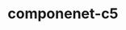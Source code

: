 # componenet-c5
<template>
    <div class="row">
      <div class="col-md-12">
        <div class="card">
          <paper-table :title="table1.title" :sub-title="table1.subTitle" :data="table1.data" :columns="table1.columns">

          </paper-table>
        </div>
      </div>

    </div>
</template>
<script>
  import PaperTable from 'components/UIComponents/PaperTable.vue'
  const tableColumns = ['Id', 'Name', 'Price', 'CreatedAt', 'UpdatedAt', 'SellerName']
  const tableData = [{
    id: 1,
    name: 'Backpack',
    price: '$30',
    createdat: '15/2/2018',
    updatedat: '16/2/2018',
    sellername: 'Nour Mostafa'
  },
  {
    id: 2,
    name: 'Clock',
    price: '$40',
    createdat: '11/2/2018',
    updatedat: '17/4/2018',
    sellername: 'Amr Noaman'
  },
  {
    id: 3,
    name: 'Laptops',
    price: '$55',
    createdat: '18/9/2018',
    updatedat: '16/2/2018',
    sellername: 'Sameh Sonbol'
  },
  {
    id: 4,
    name: 'Bottles',
    price: '$70',
    createdat: '19/2/2018',
    updatedat: '13/2/2018',
    sellername: 'Omar'
  }
]
  export default {
    components: {
      PaperTable
    },
    data () {
      return {
        table1: {
          title: 'Component 5',
          subTitle: ' Amazon ',
          columns: [...tableColumns],
          data: [...tableData]
        },
        table2: {
          title: 'Table on Plain Background',
          subTitle: 'Here is a subtitle for this table',
          columns: [...tableColumns],
          data: [...tableData]
        }
      }
    }
  }

</script>
<style>

</style>
